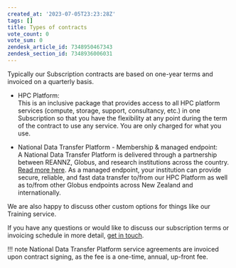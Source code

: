 ```yaml
---
created_at: '2023-07-05T23:23:28Z'
tags: []
title: Types of contracts
vote_count: 0
vote_sum: 0
zendesk_article_id: 7348950467343
zendesk_section_id: 7348936006031
---
```


Typically our Subscription contracts are based on one-year terms and
invoiced on a quarterly basis.

- HPC Platform:  
    This is an inclusive package that provides access to all HPC platform
    services (compute, storage, support, consultancy, etc.) in one
    Subscription so that you have the flexibility at any point during
    the term of the contract to use any service. You are only charged
    for what you use.

- National Data Transfer Platform - Membership & managed endpoint:  
    A National Data Transfer Platform is delivered through a
    partnership between REANNZ, Globus, and research institutions
    across the country. [Read more here](https://www.nesi.org.nz/services/data-services).
    As a managed endpoint, your institution can provide secure, reliable, and fast
    data transfer to/from our HPC Platform as well as to/from other
    Globus endpoints across New Zealand and internationally.

We are also happy to discuss other custom options for things like our
Training service.

If you have any questions or would like to discuss our subscription
terms or invoicing schedule in more detail, [get in touch](mailto:info@nesi.org.nz).

!!! note
    National Data Transfer Platform service agreements are invoiced upon
    contract signing, as the fee is a one-time, annual, up-front fee.
